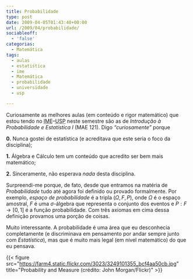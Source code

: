 ```yaml
---
title: Probabilidade
type: post
date: 2009-04-05T01:43:40+00:00
url: /2009/04/probabilidade/
sociableoff:
  - 'false'
categorias:
  - Matemática
tags:
  - aulas
  - estatiśtica
  - ime
  - Matemática
  - probabilidade
  - universidade
  - usp

---
```

Curiosamente as melhores aulas (em conteúdo e rigor matemático) que estou tendo no <acronym title="Instituto de Matemática e Estatística">IME</acronym>–<acronym title="Universidade de São Paulo">USP</acronym> neste semestre são as de _Introdução à Probabilidade e Estatística I_ (MAE 121). Digo _“curiosamente”_ porque

**0.** Nunca gostei de estatística (e acreditava que este seria o foco da disciplina);

**1.** Álgebra e Cálculo tem um conteúdo que acredito ser bem mais matemático;

**2.** Sinceramente, não esperava _nada_ desta disciplina.

Surpreendi-me porque, de fato, desde que entramos na matéria de _Probabilidade_ tudo até agora foi definido ou provado formalmente. Por exemplo, _espaço de probabilidade_ é a tripla $(\Omega, F, P)$, onde $\Omega$ é o espaço amostral, $F$ é uma $\sigma$-álgebra que representa o conjunto dos eventos e $P: F \rightarrow [0, 1]$ é a função probabilidade. Com três axiomas em cima dessa definição provamos uma porção de coisas.

Muito interessante. A probabilidade é uma área que eu desconhecia completamente (e discriminava em pensamento por andar sempre junto com _Estatística_), mas que é muito mais legal (em nível matemático) do que eu pensava.

{{< figure src="https://farm4.static.flickr.com/3023/3249101355_bcf4aa50cb.jpg" title="Probability and Measure (crédito: John Morgan/Flickr)" >}}

